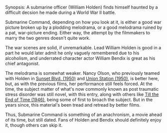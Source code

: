 Synopsis: A submarine officer (William Holden) finds himself haunted by a difficult decsion he made during a World War II battle.

Submarine Command, depending on how you look at it, is either a good war picture broken up by a plodding melodrama, or a good melodrama ruined by a pat, war-picture ending. Either way, the attempt by the filmmakers to marry the two genres doesn't quite work.

The war scenes are solid, if unremarkable. Lead William Holden is good in a part he would later admit he only vaguely remembered due to his alcoholism, and underrated character actor William Bendix is great as his chief antagonist. 

The melodrama is somewhat weaker. Nancy Olson, who previously teamed with Holden in <a href="/browse/reviews/sunset-blvd-1950/">Sunset Blvd. (1950)</a> and <a href="/browse/reviews/union-station-1950/">Union Station (1950)</a>, is better here, but, as with the previous films, her performance still feels forced. At the time, the subject matter of what's now commonly known as post traumatic stress disorder was still novel, with this entry, along with others like <a href="/browse/reviews/till-the-end-of-time-1946/">Till the End of Time (1946)</a>, being some of first to broach the subject. But in the years since, this material's been tread and retread by better films.

Thus, Submarine Command is something of an anachronism, a movie ahead of its time, but still dated. Fans of Holden and Bendix should definitely enjoy it, though others can skip it.
